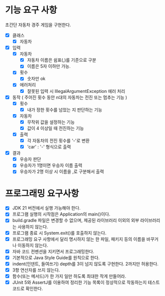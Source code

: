# 기능 요구 사항
초간단 자동차 경주 게임을 구현한다.

- [x] 클래스
  - [x] 자동차

- [x] 입력
  - [x] 자동차
    - [x] 자동차 이름은 쉼표(,)를 기준으로 구분
    - [x] 이름은 5자 이하만 가능.
  - [x] 횟수 
    - [x] 숫자만 ok
  - [x] 에러처리
    - [x] 잘못된 입력 시 IllegalArgumentException 에러 처리 

- [x] 동작 ( 주어진 횟수 동안 n대의 자동차는 전진 또는 멈추는 기능 )
  - [x] 횟수
    - [x] 내가 정한 횟수를 넘었는 지 판단하는 기능
  - [x] 자동차
    - [x] 무작위 값을 설정하는 기능
    - [x] 값이 4 이상일 때 전진하는 기능
  - [x] 출력
    - [x] 각 자동차의 전진 횟수를 '-'로 변환
    - [x] 'car' : '-' 형식으로 출력

- [x] 결과
  - [x] 우승자 판단
  - [x] 우승자가 1명이면 우승자 이름 출력
  - [x] 우승자가 2명 이상 시 이름을 ,로 구분해서 출력

# 프로그래밍 요구사항
- [x] JDK 21 버전에서 실행 가능해야 한다.
- [x] 프로그램 실행의 시작점은 Application의 main()이다.
- [x] build.gradle 파일은 변경할 수 없으며, 제공된 라이브러리 이외의 외부 라이브러리는 사용하지 않는다.
- [x] 프로그램 종료 시 System.exit()를 호출하지 않는다.
- [x] 프로그래밍 요구 사항에서 달리 명시하지 않는 한 파일, 패키지 등의 이름을 바꾸거나 이동하지 않는다.
- [x] 자바 코드 컨벤션을 지키면서 프로그래밍한다.
- [x] 기본적으로 Java Style Guide를 원칙으로 한다.
- [x] indent(인덴트, 들여쓰기) depth를 3이 넘지 않도록 구현한다. 2까지만 허용한다.
- [x] 3항 연산자를 쓰지 않는다.
- [x] 함수(또는 메서드)가 한 가지 일만 하도록 최대한 작게 만들어라.
- [x] JUnit 5와 AssertJ를 이용하여 정리한 기능 목록이 정상적으로 작동하는지 테스트 코드로 확인한다.
